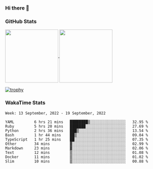 ### Hi there 👋

### GitHub Stats

<a href="https://github.com/anuraghazra/github-readme-stats">
  <img align="center" height="170px" src="https://github-readme-stats.vercel.app/api/top-langs/?username=tksfjt1024&layout=compact&count_private=true&show_icons=true&show_icons=true&theme=graywhite" />
</a>
<a href="https://github.com/anuraghazra/github-readme-stats">
  <img align="center" height="170px" src="https://github-readme-stats.vercel.app/api?username=tksfjt1024&count_private=true&show_icons=true&show_icons=true&theme=graywhite" />
</a>

[![trophy](https://github-profile-trophy.vercel.app/?username=tksfjt1024)](https://github.com/ryo-ma/github-profile-trophy)

### WakaTime Stats

<!--START_SECTION:waka-->
```text
Week: 13 September, 2022 - 19 September, 2022

YAML         6 hrs 21 mins   ████████▒░░░░░░░░░░░░░░░░   32.95 % 
Ruby         5 hrs 20 mins   ███████░░░░░░░░░░░░░░░░░░   27.69 % 
Python       2 hrs 36 mins   ███▒░░░░░░░░░░░░░░░░░░░░░   13.54 % 
Bash         1 hr 44 mins    ██▒░░░░░░░░░░░░░░░░░░░░░░   09.04 % 
TypeScript   1 hr 25 mins    ██░░░░░░░░░░░░░░░░░░░░░░░   07.35 % 
Other        34 mins         ▓░░░░░░░░░░░░░░░░░░░░░░░░   02.99 % 
Markdown     23 mins         ▓░░░░░░░░░░░░░░░░░░░░░░░░   02.06 % 
Text         12 mins         ▒░░░░░░░░░░░░░░░░░░░░░░░░   01.08 % 
Docker       11 mins         ▒░░░░░░░░░░░░░░░░░░░░░░░░   01.02 % 
Slim         10 mins         ▒░░░░░░░░░░░░░░░░░░░░░░░░   00.88 % 
```
<!--END_SECTION:waka-->
